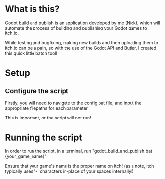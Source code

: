 # What is this?

Godot build and publish is an application developed by me (Nick), which will automate the process of building and publishing your Godot games to itch.io.

While testing and bugfixing, making new builds and then uploading them to itch.io can be a pain, so with the use of the Godot API and Butler, I created this quick little batch tool!

# Setup

## Configure the script

Firstly, you will need to navigate to the config.bat file, and input the appropriate filepaths for each parameter

This is important, or the script will not run!

# Running the script

In order to run the script, in a terminal, run "godot_build_and_publish.bat {your_game_name}"

Ensure that your game's name is the proper name on itch! (as a note, itch typically uses '-' characters in-place of your spaces internally!)

